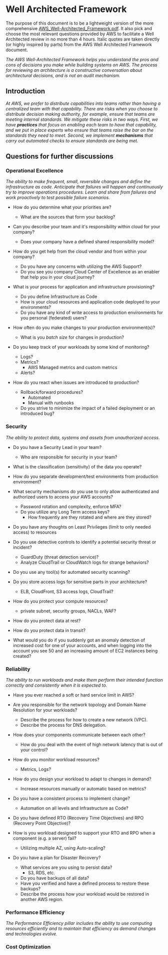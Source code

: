 # Well Architected Framework

The purpose of this document is to be a lightweight version of the more comprehensive [AWS_Well-Architected_Framework.pdf][1]. It also pick and choose the most relevant questions provided by AWS to facilitate a Well Architected review in no more than 4 hours. Italic quotes are taken directly (or highly inspired by parts) from the AWS Well Architected Framework document.

*The AWS Well-Architected Framework helps you understand the pros and cons of decisions you make while building systems on AWS. The process for reviewing an architecture is a constructive conversation about architectural decisions, and is not an audit mechanism.*


## Introduction
*At AWS, we prefer to distribute capabilities into teams rather than having a centralized team with that capability. There are risks when you choose to distribute decision making authority, for example, ensure that teams are meeting internal standards. We mitigate these risks in two ways. First, we have **practices** that focus on enabling each team to have that capability, and we put in place experts who ensure that teams raise
the bar on the standards they need to meet. Second, we implement **mechanisms** that carry out automated checks to ensure standards are being met.*


## Questions for further discussions

### Operational Excellence
*The ability to make frequent, small, reversible changes and define the infrastructure as code. Anticipate that failures will happen and continuously try to improve operations procedures. Learn and share from failures and work proactively to test possible failure scenarios.*

- How do you determine what your priorities are?
    - What are the sources that form your backlog?

- Can you describe your team and it's responsibility within cloud for your company?
    - Does your company have a defined shared responsibility model?

- How do you get help from the cloud vendor and from within your company?
    - Do you have any concerns with utilizing the AWS Support?
    - Do you see you company Cloud Center of Excellence as an enabler that help you in your cloud journey?

- What is your process for application and infrastructure provisioning?
    - Do you define Infrastructure as Code
    - How is your cloud resources and application code deployed to your environments?
    - Do you have any kind of write access to production environments for you personal (federated) users?
        
- How often do you make changes to your production environment(s)?
    - What is you *batch size* for changes in production?

- Do you keep track of your workloads by some kind of monitoring?
    - Logs? 
    - Metrics?
        - AWS Managed metrics and custom metrics
    - Alerts?

- How do you react when issues are introduced to production?
    - Rollback/forward procedures?
        - Automated
        - Manual with runbooks
    - Do you strive to minimize the impact of a failed deployment or an introduced bug?



### Security
*The ability to protect data, systems and assets from unauthorized access.*

- Do you have a Security Lead in your team?
    - Who are responsible for security in your team?

- What is the classification (sensitivity) of the data you operate?

- How do you separate development/test environments from production environment?

- What security mechanisms do you use to only allow authenticated and authorized users to access your AWS accounts?
    - Password rotation and complexity, enforce MFA?
    - Do you utilize any Long Term access keys?
        - How frequently are they rotated and where are they stored?

- Do you have any thoughts on Least Privileges (limit to only needed access) to resources

- Do you use detective controls to identify a potential security threat or incident?
    - GuardDuty (threat detection service)?
    - Analyze CloudTrail or CloudWatch logs for strange behaviors?

- Do you use any tool(s) for automated security scanning?

- Do you store access logs for sensitive parts in your architecture?
    - ELB, CloudFront, S3 access logs, CloudTrail?

- How do you protect your compute resources?
    - private subnet, security groups, NACLs, WAF?

- How do you protect data at rest?

- How do you protect data in transit?

- What would you do if you suddenly got an anomaly detection of increased cost for one of your accounts, and when logging into the account you see 50 and an increasing amount of EC2 instances being created?


### Reliability
*The ability to run workloads and make them perform their intended function correctly and consistently when it is expected to.*

- Have you ever reached a soft or hard service limit in AWS?

- Are you responsible for the network topology and Domain Name Resolution for your workloads?
    - Describe the process for how to create a new network (VPC).
    - Describe the process for DNS delegation.

- How does your components communicate between each other?
    - How do you deal with the event of high network latency that is out of your control?

- How do you monitor workload resources? 
    - Metrics, Logs?
- How do you design your workload to adapt to changes in demand?
    - Increase resources manually or automatic based on metrics?

- Do you have a consistent process to implement change?
    - Automation on all levels and Infrastructure as Code?

- Do you have defined RTO (Recovery Time Objectives) and RPO (Recovery Point Objective)?

- How is you workload designed to support your RTO and RPO when a component (e.g. a server) fail?
    - Utilizing multiple AZ, using Auto-scaling?

- Do you have a plan for Disaster Recovery?
    - What services are you using to persist data?
        - S3, RDS, etc.
    - Do you have backups of all data?
    - Have you verified and have a defined process to restore these backups?
    - Describe the process how your workload would be restored in another AWS region.




### Performance Efficiency
*The Performance Efficiency pillar includes the ability to use computing resources efficiently and to maintain that efficiency as demand changes and technologies evolve.*


### Cost Optimization



[1]: https://d1.awsstatic.com/whitepapers/architecture/AWS_Well-Architected_Framework.pdf
